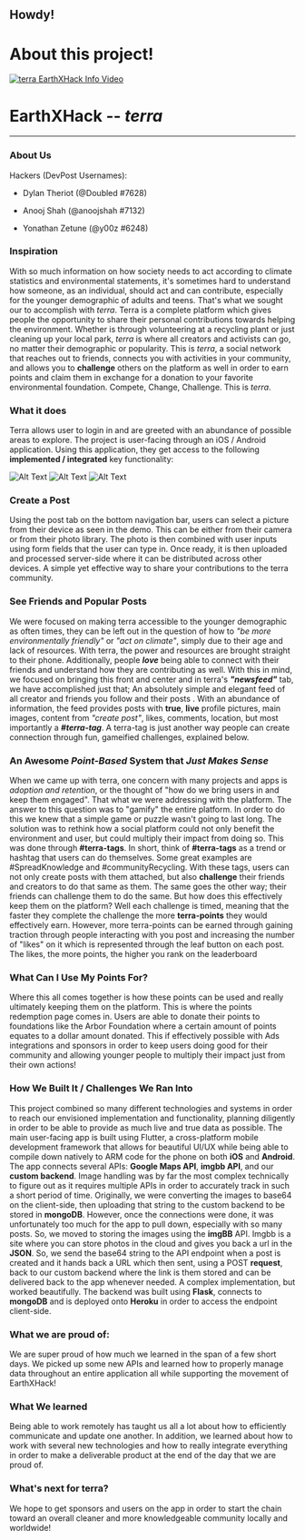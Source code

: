 ## **Howdy!**

# About this project!

[![terra EarthXHack Info Video](http://img.youtube.com/vi/RCPPRbW1Fzc/0.jpg)](https://www.youtube.com/watch?v=RCPPRbW1Fzc "terra EarthXHack Video")

# EarthXHack -- *terra*

* * *

### About Us

Hackers (DevPost Usernames):

-   Dylan Theriot (@Doubled #7628)
    
-   Anooj Shah (@anoojshah #7132)
    
-   Yonathan Zetune (@y00z #6248)
    

### Inspiration

With so much information on how society needs to act according to climate statistics and environmental statements, it's sometimes hard to understand how someone, as an individual, should act and can contribute, especially for the younger demographic of adults and teens. That's what we sought our to accomplish with *terra*. Terra is a complete platform which gives people the opportunity to share their personal contributions towards helping the environment. Whether is through volunteering at a recycling plant or just cleaning up your local park, *terra* is where all creators and activists can go, no matter their demographic or popularity. This is *terra*, a social network that reaches out to friends, connects you with activities in your community, and allows you to **challenge** others on the platform as well in order to earn points and claim them in exchange for a donation to your favorite environmental foundation. Compete, Change, Challenge. This is *terra*.

### What it does

Terra allows user to login in and are greeted with an abundance of possible areas to explore. The project is user-facing through an iOS / Android application. Using this application, they get access to the following **implemented / integrated** key functionality:

![Alt Text](https://media.giphy.com/media/cj8ZgXcy7UkdHk9pfd/giphy.gif)
![Alt Text](https://media.giphy.com/media/ih4FaM5QDCsxifD6eN/giphy.gif)
![Alt Text](https://media.giphy.com/media/S5VCqIbHKsfZ7nbUei/giphy.gif)

### Create a Post
    
Using the post tab on the bottom navigation bar, users can select a picture from their device as seen in the demo. This can be either from their camera or from their photo library. The photo is then combined with user inputs using form fields that the user can type in. Once ready, it is then uploaded and processed server-side where it can be distributed across other devices. A simple yet effective way to share your contributions to the terra community.

### See Friends and Popular Posts
    
We were focused on making terra accessible to the younger demographic as often times, they can be left out in the question of how to *"be more environmentally friendly"* or *"act on climate"*, simply due to their age and lack of resources. With terra, the power and resources are brought straight to their phone. Additionally, people ***love*** being able to connect with their friends and understand how they are contributing as well. With this in mind, we focused on bringing this front and center and in terra's ***"newsfeed"*** tab, we have accomplished just that; An absolutely simple and elegant feed of all creator and friends you follow and their posts . With an abundance of information, the feed provides posts with **true**, **live** profile pictures, main images, content from *"create post"*, likes, comments, location, but most importantly a ***#terra-tag***. A terra-tag is just another way people can create connection through fun, gameified challenges, explained below.
        
### An Awesome *Point-Based* System that *Just Makes Sense*
    
When we came up with terra, one concern with many projects and apps is *adoption and retention*, or the thought of "how do we bring users in and keep them engaged". That what we were addressing with the platform. The answer to this question was to "gamify" the entire platform. In order to do this we knew that a simple game or puzzle wasn't going to last long. The solution was to rethink how a social platform could not only benefit the environment and user, but could multiply their impact from doing so. This was done through **#terra-tags**. In short, think of **#terra-tags** as a trend or hashtag that users can do themselves. Some great examples are #SpreadKnowledge and #communityRecycling. With these tags, users can not only create posts with them attached, but also **challenge** their friends and creators to do that same as them. The same goes the other way; their friends can challenge them to do the same. But how does this effectively keep them on the platform? Well each challenge is timed, meaning that the faster they complete the challenge the more **terra-points** they would effectively earn. However, more terra-points can be earned through gaining traction through people interacting with you post and increasing the number of "likes" on it which is represented through the leaf button on each post. The likes, the more points, the higher you rank on the leaderboard
        
### What Can I Use My Points For?

Where this all comes together is how these points can be used and really ultimately keeping them on the platform. This is where the points redemption page comes in. Users are able to donate their points to foundations like the Arbor Foundation where a certain amount of points equates to a dollar amount donated. This if effectively possible with Ads integrations and sponsors in order to keep users doing good for their community and allowing younger people to multiply their impact just from their own actions!
        
### How We Built It / Challenges We Ran Into

This project combined so many different technologies and systems in order to reach our envisioned implementation and functionality, planning diligently in order to be able to provide as much live and true data as possible. The main user-facing app is built using Flutter, a cross-platform mobile development framework that allows for beautiful UI/UX while being able to compile down natively to ARM code for the phone on both **iOS** and **Android**. The app connects several APIs: **Google Maps API**, **imgbb API**, and our **custom backend**. Image handling was by far the most complex technically to figure out as it requires multiple APIs in order to accurately track in such a short period of time. Originally, we were converting the images to base64 on the client-side, then uploading that string to the custom backend to be stored in **mongoDB**. However, once the connections were done, it was unfortunately too much for the app to pull down, especially with so many posts. So, we moved to storing the images using the **imgBB** API. Imgbb is a site where you can store photos in the cloud and gives you back a url in the **JSON**. So, we send the base64 string to the API endpoint when a post is created and it hands back a URL which then sent, using a POST **request**, back to our custom backend where the link is them stored and can be delivered back to the app whenever needed. A complex implementation, but worked beautifully. The backend was built using **Flask**, connects to **mongoDB** and is deployed onto **Heroku** in order to access the endpoint client-side.
  

### What we are proud of:

We are super proud of how much we learned in the span of a few short days. We picked up some new APIs and learned how to properly manage data throughout an entire application all while supporting the movement of EarthXHack!

### What We learned

Being able to work remotely has taught us all a lot about how to efficiently communicate and update one another. In addition, we learned about how to work with several new technologies and how to really integrate everything in order to make a deliverable product at the end of the day that we are proud of.

### What's next for terra?

We hope to get sponsors and users on the app in order to start the chain toward an overall cleaner and more knowledgeable community locally and worldwide!